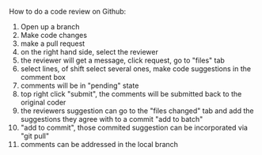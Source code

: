 How to do a code review on Github:

1) Open up a branch
2) Make code changes
3) make a pull request
4) on the right hand side, select the reviewer
5) the reviewer will get a message, click request, go to "files" tab
6) select lines, of shift select several ones, make code suggestions in the comment box
7) comments will be in "pending" state
8) top right click "submit", the comments will be submitted back to the original coder
9) the reviewers suggestion can go to the "files changed" tab and add the suggestions they agree with to a commit "add to batch"
10) "add to commit", those commited suggestion can be incorporated via "git pull"
11) comments can be addressed in the local branch
